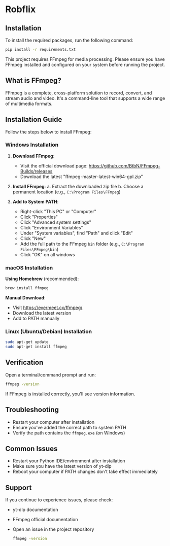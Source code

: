 # Robflix

## Installation

To install the required packages, run the following command:

```bash
pip install -r requirements.txt
```

This project requires FFmpeg for media processing. Please ensure you have FFmpeg installed and configured on your system before running the project.

## What is FFmpeg?

FFmpeg is a complete, cross-platform solution to record, convert, and stream audio and video. It's a command-line tool that supports a wide range of multimedia formats.

## Installation Guide

Follow the steps below to install FFmpeg:

### Windows Installation
1. **Download FFmpeg**:
   - Visit the official download page: https://github.com/BtbN/FFmpeg-Builds/releases
   - Download the latest "ffmpeg-master-latest-win64-gpl.zip"

2. **Install FFmpeg**:
   a. Extract the downloaded zip file
   b. Choose a permanent location (e.g., `C:\Program Files\FFmpeg`)

3. **Add to System PATH**:
   - Right-click "This PC" or "Computer"
   - Click "Properties"
   - Click "Advanced system settings"
   - Click "Environment Variables"
   - Under "System variables", find "Path" and click "Edit"
   - Click "New"
   - Add the full path to the FFmpeg `bin` folder (e.g., `C:\Program Files\FFmpeg\bin`)
   - Click "OK" on all windows

### macOS Installation
**Using Homebrew** (recommended):
```bash
brew install ffmpeg
```

**Manual Download**:
- Visit https://evermeet.cx/ffmpeg/
- Download the latest version
- Add to PATH manually

### Linux (Ubuntu/Debian) Installation
```bash
sudo apt-get update
sudo apt-get install ffmpeg
```

## Verification
Open a terminal/command prompt and run:
```bash
ffmpeg -version
```
If FFmpeg is installed correctly, you'll see version information.

## Troubleshooting
- Restart your computer after installation
- Ensure you've added the correct path to system PATH
- Verify the path contains the `ffmpeg.exe` (on Windows)

## Common Issues
- Restart your Python IDE/environment after installation
- Make sure you have the latest version of yt-dlp
- Reboot your computer if PATH changes don't take effect immediately

## Support
If you continue to experience issues, please check:
- yt-dlp documentation
- FFmpeg official documentation
- Open an issue in the project repository

   ```cmd
   ffmpeg -version
